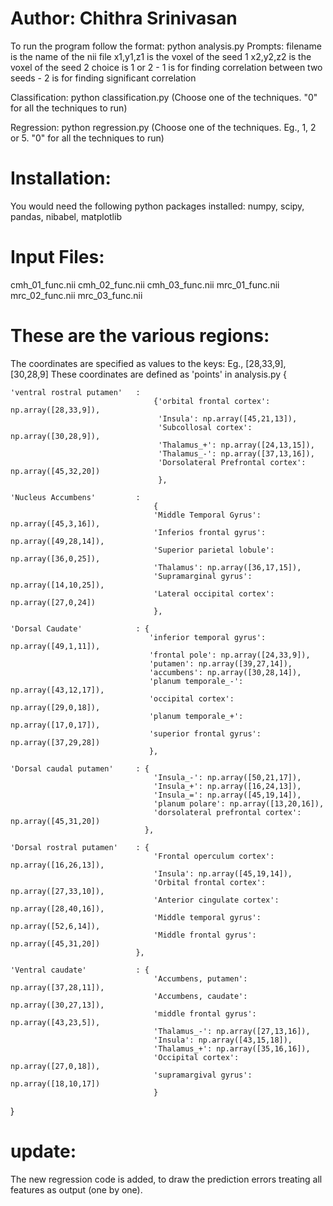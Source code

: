 Author: Chithra Srinivasan
==========================

To run the program follow the format:
python analysis.py
Prompts:
	filename is the name of the nii file
	x1,y1,z1 is the voxel of the seed 1
	x2,y2,z2 is the voxel of the seed 2
	choice is 1 or 2 - 1 is for finding correlation between two seeds - 2 is for finding significant correlation

Classification:
python classification.py
(Choose one of the techniques. "0" for all the techniques to run)

Regression:
python regression.py
(Choose one of the techniques. Eg., 1, 2 or 5. "0" for all the techniques to run)

Installation:
=============
You would need the following python packages installed:
numpy, scipy, pandas, nibabel, matplotlib

Input Files:
============
cmh_01_func.nii
cmh_02_func.nii
cmh_03_func.nii
mrc_01_func.nii
mrc_02_func.nii
mrc_03_func.nii

These are the various regions:
==============================
The coordinates are specified as values to the keys: Eg., [28,33,9], [30,28,9]
These coordinates are defined as 'points' in analysis.py
{

	'ventral rostral putamen'	: 
									{'orbital frontal cortex': np.array([28,33,9]),
									 'Insula': np.array([45,21,13]), 
									 'Subcollosal cortex': np.array([30,28,9]),
									 'Thalamus_+': np.array([24,13,15]),
									 'Thalamus_-': np.array([37,13,16]),
									 'Dorsolateral Prefrontal cortex': np.array([45,32,20])
									 },
							 
	'Nucleus Accumbens'			: 
									{
									'Middle Temporal Gyrus': np.array([45,3,16]),
									'Inferios frontal gyrus': np.array([49,28,14]),
									'Superior parietal lobule': np.array([36,0,25]),
									'Thalamus': np.array([36,17,15]),
									'Supramarginal gyrus': np.array([14,10,25]),
									'Lateral occipital cortex': np.array([27,0,24])
									},

	'Dorsal Caudate' 			: {
								   'inferior temporal gyrus': np.array([49,1,11]),
								   'frontal pole': np.array([24,33,9]),
								   'putamen': np.array([39,27,14]),
								   'accumbens': np.array([30,28,14]),
								   'planum temporale_-': np.array([43,12,17]),
								   'occipital cortex': np.array([29,0,18]),
								   'planum temporale_+': np.array([17,0,17]),
								   'superior frontal gyrus': np.array([37,29,28])
								   },

	'Dorsal caudal putamen' 	: {	
									'Insula_-': np.array([50,21,17]),
									'Insula_+': np.array([16,24,13]),
									'Insula_=': np.array([45,19,14]),
									'planum polare': np.array([13,20,16]),
									'dorsolateral prefrontal cortex': np.array([45,31,20])
								  },
								
	'Dorsal rostral putamen' 	: {
									'Frontal operculum cortex': np.array([16,26,13]),
									'Insula': np.array([45,19,14]),
									'Orbital frontal cortex': np.array([27,33,10]),
									'Anterior cingulate cortex': np.array([28,40,16]),
									'Middle temporal gyrus': np.array([52,6,14]),
									'Middle frontal gyrus': np.array([45,31,20])
								},

	'Ventral caudate' 			: {
									'Accumbens, putamen': np.array([37,28,11]), 
									'Accumbens, caudate': np.array([30,27,13]),
									'middle frontal gyrus': np.array([43,23,5]),
									'Thalamus_-': np.array([27,13,16]),
									'Insula': np.array([43,15,18]),
									'Thalamus_+': np.array([35,16,16]),
									'Occipital cortex': np.array([27,0,18]),
									'supramargival gyrus': np.array([18,10,17])
									}
	
}




# update:

The new regression code is added, to draw the prediction errors treating all features as output (one by one).
